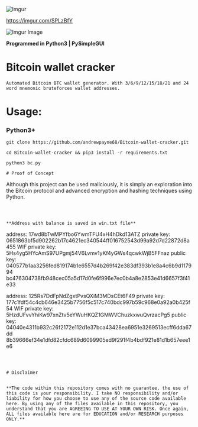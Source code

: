 ![Imgur](bc.gif)

https://imgur.com/SPLzBfY 


![Imgur Image](http://imgur.com/SPLzBfY.png)


**Programmed in Python3 | PySimpleGUI**



# Bitcoin wallet cracker
```
Automated Bitcoin BTC wallet generator. With 3/6/9/12/15/18/21 and 24 word mnemonic bruteforces wallet addresses.

```


# Usage:
### Python3+

```
git clone https://github.com/andrewpayne68/Bitcoin-wallet-cracker.git

cd Bitcoin-wallet-cracker && pip3 install -r requirements.txt

python3 bc.py

# Proof of Concept
```
Although this project can be used maliciously, it is simply an 
exploration into the Bitcoin protocol and advanced encryption and 
hashing techniques using Python.
```



**Address with balance is saved in win.txt file**
```
address: 17wd8bTwMPYfbo6YwmTFU4xH4hDkd13ATZ
private key: 0651863bf5d902262b17c4621ec340544ff016752543d99a92d7d22872d8a455
WIF private key: 5Hs4yg5HYcAmS97UPgmj54V6Lvmv1yKf4yGWs4qcwkWjB5FFnaz
public key: 040577b1aa3256fed819174b1e6557d4b269f42e383df393b1e8a4c6b9d117994
bc476304738fb948cec05a5d17d0fe6f996e7ec0b4a8e2853e41d6657f3f41e33



address: 125Rs7DdFpNdZgxtPvsQXiM3MDsCEt6F49
private key: 177c1fdf54c4cb646e3425b7756f5c517c740bdc997b59c968e0a92a0b425f54
WIF private key: 5HzdUFvvYhiKw97xnZtv5eYWuHKQZ1GMWVChuzkxwuQvrzacPg5
public key: 04040e4311b932c26f2172e112d1e37bca43428ea6951e3269513ecff6dda67dd
8b39666ef34e1dfd82cfdc689d6099905ed9f291f4b4bdf921e81d1b657eee1e6
```



# Disclaimer


**The code within this repository comes with no guarantee, the use of this code is your responsibility. I take NO responsibility and/or liability for how you choose to use any of the source code available here. By using any of the files available in this repository, you understand that you are AGREEING TO USE AT YOUR OWN RISK. Once again, ALL files available here are for EDUCATION and/or RESEARCH purposes ONLY.**


